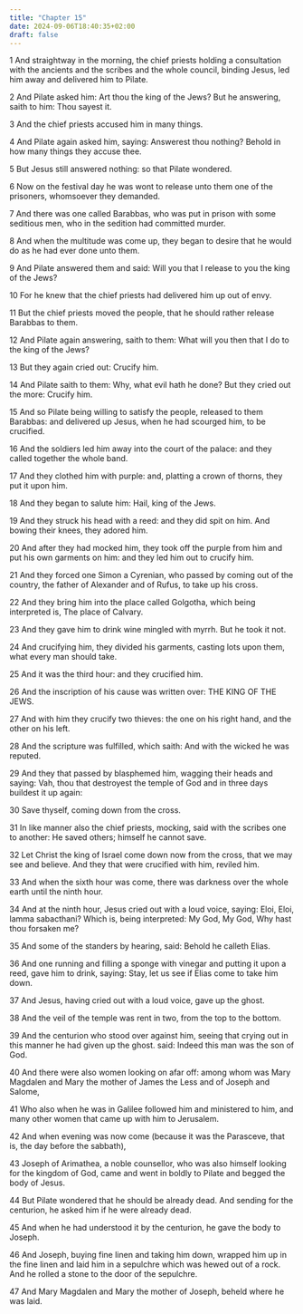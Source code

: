 ```yaml
---
title: "Chapter 15"
date: 2024-09-06T18:40:35+02:00
draft: false
---
```




1 And straightway in the morning, the chief priests holding a consultation with the ancients and the scribes and the whole council, binding Jesus, led him away and delivered him to Pilate.

2 And Pilate asked him: Art thou the king of the Jews? But he answering, saith to him: Thou sayest it.

3 And the chief priests accused him in many things.

4 And Pilate again asked him, saying: Answerest thou nothing? Behold in how many things they accuse thee.

5 But Jesus still answered nothing: so that Pilate wondered.

6 Now on the festival day he was wont to release unto them one of the prisoners, whomsoever they demanded.

7 And there was one called Barabbas, who was put in prison with some seditious men, who in the sedition had committed murder.

8 And when the multitude was come up, they began to desire that he would do as he had ever done unto them.

9 And Pilate answered them and said: Will you that I release to you the king of the Jews?

10 For he knew that the chief priests had delivered him up out of envy.

11 But the chief priests moved the people, that he should rather release Barabbas to them.

12 And Pilate again answering, saith to them: What will you then that I do to the king of the Jews?

13 But they again cried out: Crucify him.

14 And Pilate saith to them: Why, what evil hath he done? But they cried out the more: Crucify him.

15 And so Pilate being willing to satisfy the people, released to them Barabbas: and delivered up Jesus, when he had scourged him, to be crucified.

16 And the soldiers led him away into the court of the palace: and they called together the whole band.

17 And they clothed him with purple: and, platting a crown of thorns, they put it upon him.

18 And they began to salute him: Hail, king of the Jews.

19 And they struck his head with a reed: and they did spit on him. And bowing their knees, they adored him.

20 And after they had mocked him, they took off the purple from him and put his own garments on him: and they led him out to crucify him.

21 And they forced one Simon a Cyrenian, who passed by coming out of the country, the father of Alexander and of Rufus, to take up his cross.

22 And they bring him into the place called Golgotha, which being interpreted is, The place of Calvary.

23 And they gave him to drink wine mingled with myrrh. But he took it not.

24 And crucifying him, they divided his garments, casting lots upon them, what every man should take.

25 And it was the third hour: and they crucified him.

26 And the inscription of his cause was written over: THE KING OF THE JEWS.

27 And with him they crucify two thieves: the one on his right hand, and the other on his left.

28 And the scripture was fulfilled, which saith: And with the wicked he was reputed.

29 And they that passed by blasphemed him, wagging their heads and saying: Vah, thou that destroyest the temple of God and in three days buildest it up again:

30 Save thyself, coming down from the cross.

31 In like manner also the chief priests, mocking, said with the scribes one to another: He saved others; himself he cannot save.

32 Let Christ the king of Israel come down now from the cross, that we may see and believe. And they that were crucified with him, reviled him.

33 And when the sixth hour was come, there was darkness over the whole earth until the ninth hour.

34 And at the ninth hour, Jesus cried out with a loud voice, saying: Eloi, Eloi, lamma sabacthani? Which is, being interpreted: My God, My God, Why hast thou forsaken me?

35 And some of the standers by hearing, said: Behold he calleth Elias.

36 And one running and filling a sponge with vinegar and putting it upon a reed, gave him to drink, saying: Stay, let us see if Elias come to take him down.

37 And Jesus, having cried out with a loud voice, gave up the ghost.

38 And the veil of the temple was rent in two, from the top to the bottom.

39 And the centurion who stood over against him, seeing that crying out in this manner he had given up the ghost. said: Indeed this man was the son of God.

40 And there were also women looking on afar off: among whom was Mary Magdalen and Mary the mother of James the Less and of Joseph and Salome,

41 Who also when he was in Galilee followed him and ministered to him, and many other women that came up with him to Jerusalem.

42 And when evening was now come (because it was the Parasceve, that is, the day before the sabbath),

43 Joseph of Arimathea, a noble counsellor, who was also himself looking for the kingdom of God, came and went in boldly to Pilate and begged the body of Jesus.

44 But Pilate wondered that he should be already dead. And sending for the centurion, he asked him if he were already dead.

45 And when he had understood it by the centurion, he gave the body to Joseph.

46 And Joseph, buying fine linen and taking him down, wrapped him up in the fine linen and laid him in a sepulchre which was hewed out of a rock. And he rolled a stone to the door of the sepulchre.

47 And Mary Magdalen and Mary the mother of Joseph, beheld where he was laid.

